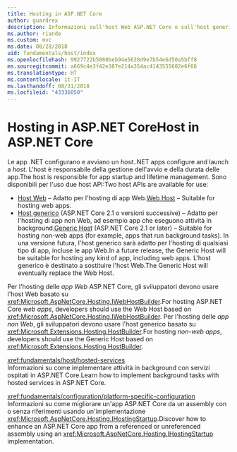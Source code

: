 ```yaml
---
title: Hosting in ASP.NET Core
author: guardrex
description: Informazioni sull'host Web ASP.NET Core e sull'host generico .NET, responsabili della gestione dell'avvio e della durata delle app.
ms.author: riande
ms.custom: mvc
ms.date: 08/28/2018
uid: fundamentals/host/index
ms.openlocfilehash: 9927722b5080beb94e5628d9e7b54e6d50a5bff8
ms.sourcegitcommit: a669c4e3f42e387e214a354ac4143555602e6f66
ms.translationtype: HT
ms.contentlocale: it-IT
ms.lasthandoff: 08/31/2018
ms.locfileid: "43336050"
---
```

# <a name="host-in-aspnet-core"></a><span data-ttu-id="526f0-103">Hosting in ASP.NET Core</span><span class="sxs-lookup"><span data-stu-id="526f0-103">Host in ASP.NET Core</span></span>

<span data-ttu-id="526f0-104">Le app .NET configurano e avviano un *host*.</span><span class="sxs-lookup"><span data-stu-id="526f0-104">.NET apps configure and launch a *host*.</span></span> <span data-ttu-id="526f0-105">L'host è responsabile della gestione dell'avvio e della durata delle app.</span><span class="sxs-lookup"><span data-stu-id="526f0-105">The host is responsible for app startup and lifetime management.</span></span> <span data-ttu-id="526f0-106">Sono disponibili per l'uso due host API:</span><span class="sxs-lookup"><span data-stu-id="526f0-106">Two host APIs are available for use:</span></span>

* <span data-ttu-id="526f0-107">[Host Web](xref:fundamentals/host/web-host) &ndash; Adatto per l'hosting di app Web.</span><span class="sxs-lookup"><span data-stu-id="526f0-107">[Web Host](xref:fundamentals/host/web-host) &ndash; Suitable for hosting web apps.</span></span>
* <span data-ttu-id="526f0-108">[Host generico](xref:fundamentals/host/generic-host) (ASP.NET Core 2.1 o versioni successive) &ndash; Adatto per l'hosting di app non Web, ad esempio app che eseguono attività in background.</span><span class="sxs-lookup"><span data-stu-id="526f0-108">[Generic Host](xref:fundamentals/host/generic-host) (ASP.NET Core 2.1 or later) &ndash; Suitable for hosting non-web apps (for example, apps that run background tasks).</span></span> <span data-ttu-id="526f0-109">In una versione futura, l'host generico sarà adatto per l'hosting di qualsiasi tipo di app, incluse le app Web.</span><span class="sxs-lookup"><span data-stu-id="526f0-109">In a future release, the Generic Host will be suitable for hosting any kind of app, including web apps.</span></span> <span data-ttu-id="526f0-110">L'host generico è destinato a sostituire l'host Web.</span><span class="sxs-lookup"><span data-stu-id="526f0-110">The Generic Host will eventually replace the Web Host.</span></span>

<span data-ttu-id="526f0-111">Per l'hosting delle *app Web* ASP.NET Core, gli sviluppatori devono usare l'host Web basato su <xref:Microsoft.AspNetCore.Hosting.IWebHostBuilder>.</span><span class="sxs-lookup"><span data-stu-id="526f0-111">For hosting ASP.NET Core *web apps*, developers should use the Web Host based on <xref:Microsoft.AspNetCore.Hosting.IWebHostBuilder>.</span></span> <span data-ttu-id="526f0-112">Per l'hosting delle *app non Web*, gli sviluppatori devono usare l'host generico basato su <xref:Microsoft.Extensions.Hosting.HostBuilder>.</span><span class="sxs-lookup"><span data-stu-id="526f0-112">For hosting *non-web apps*, developers should use the Generic Host based on <xref:Microsoft.Extensions.Hosting.HostBuilder>.</span></span>

<xref:fundamentals/host/hosted-services>  
<span data-ttu-id="526f0-113">Informazioni su come implementare attività in background con servizi ospitati in ASP.NET Core.</span><span class="sxs-lookup"><span data-stu-id="526f0-113">Learn how to implement background tasks with hosted services in ASP.NET Core.</span></span>

<xref:fundamentals/configuration/platform-specific-configuration>  
<span data-ttu-id="526f0-114">Informazioni su come migliorare un'app ASP.NET Core da un assembly con o senza riferimenti usando un'implementazione <xref:Microsoft.AspNetCore.Hosting.IHostingStartup>.</span><span class="sxs-lookup"><span data-stu-id="526f0-114">Discover how to enhance an ASP.NET Core app from a referenced or unreferenced assembly using an <xref:Microsoft.AspNetCore.Hosting.IHostingStartup> implementation.</span></span>
